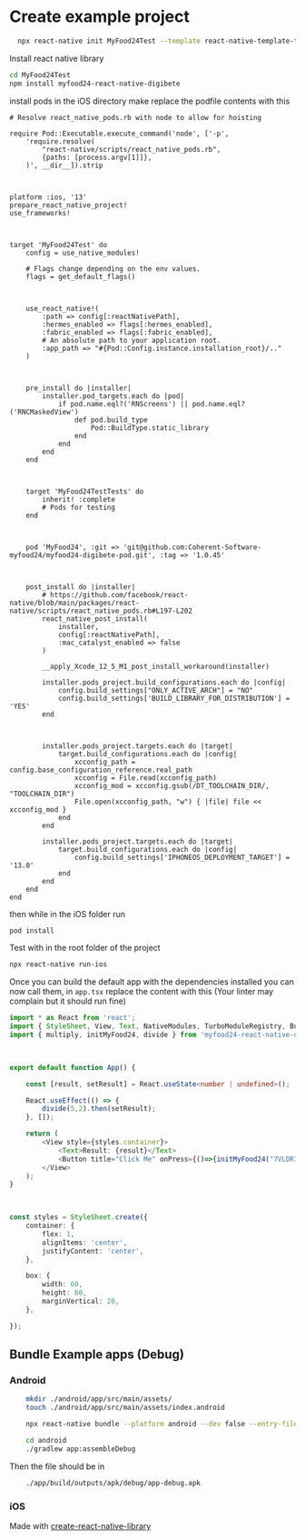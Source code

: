 
# Create example project
```bash
  npx react-native init MyFood24Test --template react-native-template-typescript
```



Install react native library
```bash
cd MyFood24Test
npm install myfood24-react-native-digibete
```

install pods
in the iOS directory make replace the podfile contents with this
```podfile
# Resolve react_native_pods.rb with node to allow for hoisting

require Pod::Executable.execute_command('node', ['-p',
	'require.resolve(
		"react-native/scripts/react_native_pods.rb",
		{paths: [process.argv[1]]},
	)', __dir__]).strip

  

platform :ios, '13'
prepare_react_native_project!
use_frameworks!

  

target 'MyFood24Test' do
	config = use_native_modules!

	# Flags change depending on the env values.
	flags = get_default_flags()

  

	use_react_native!(
		:path => config[:reactNativePath],
		:hermes_enabled => flags[:hermes_enabled],
		:fabric_enabled => flags[:fabric_enabled],
		# An absolute path to your application root.
		:app_path => "#{Pod::Config.instance.installation_root}/.."
	)

  

	pre_install do |installer|
		installer.pod_targets.each do |pod|
			if pod.name.eql?('RNScreens') || pod.name.eql?('RNCMaskedView')
				def pod.build_type
					Pod::BuildType.static_library
				end
			end
		end
	end

  

	target 'MyFood24TestTests' do
		inherit! :complete
		# Pods for testing
	end

  

	pod 'MyFood24', :git => 'git@github.com:Coherent-Software-myfood24/myfood24-digibete-pod.git', :tag => '1.0.45'

  

	post_install do |installer|
		# https://github.com/facebook/react-native/blob/main/packages/react-native/scripts/react_native_pods.rb#L197-L202
		react_native_post_install(
			installer,
			config[:reactNativePath],
			:mac_catalyst_enabled => false
		)

		__apply_Xcode_12_5_M1_post_install_workaround(installer)
		
		installer.pods_project.build_configurations.each do |config|
			config.build_settings["ONLY_ACTIVE_ARCH"] = "NO"
			config.build_settings['BUILD_LIBRARY_FOR_DISTRIBUTION'] = 'YES'
		end

  

		installer.pods_project.targets.each do |target|
			target.build_configurations.each do |config|
				xcconfig_path = config.base_configuration_reference.real_path
				xcconfig = File.read(xcconfig_path)
				xcconfig_mod = xcconfig.gsub(/DT_TOOLCHAIN_DIR/, "TOOLCHAIN_DIR")
				File.open(xcconfig_path, "w") { |file| file << xcconfig_mod }
			end
		end
		
		installer.pods_project.targets.each do |target|
			target.build_configurations.each do |config|
				config.build_settings['IPHONEOS_DEPLOYMENT_TARGET'] = '13.0'
			end
		end
	end
end
```

then while in the iOS folder run
```bash
pod install
```


Test with in the root folder of the project
```bash
npx react-native run-ios
```


Once you can build the default app with the dependencies installed you can now call them, in `app.tsx` replace the content with this (Your linter may complain but it should run fine)
```typescript
import * as React from 'react';
import { StyleSheet, View, Text, NativeModules, TurboModuleRegistry, Button } from 'react-native';
import { multiply, initMyFood24, divide } from 'myfood24-react-native-digibete';

  

export default function App() {

	const [result, setResult] = React.useState<number | undefined>();

	React.useEffect(() => {
		divide(5,2).then(setResult);
	}, []);

	return (
		<View style={styles.container}>
			<Text>Result: {result}</Text>
			<Button title="Click Me" onPress={()=>{initMyFood24("7VLDR7sI.DCA6x6PIWWmwyrIvon3aWlef2I1KcOCD")}} />
		</View>
	);
}

  

const styles = StyleSheet.create({
	container: {
		flex: 1,
		alignItems: 'center',
		justifyContent: 'center',
	},

	box: {
		width: 60,
		height: 60,
		marginVertical: 20,
	},

});
```

## Bundle Example apps (Debug)

### Android

```bash
    mkdir ./android/app/src/main/assets/
    touch ./android/app/src/main/assets/index.android
```

```bash
    npx react-native bundle --platform android --dev false --entry-file index.js --bundle-output android/app/src/main/assets/index.android.bundle --assets-dest android/app/src/main/res
```

```bash
    cd android
    ./gradlew app:assembleDebug
```

Then the file should be in
```bash
    ./app/build/outputs/apk/debug/app-debug.apk
```

### iOS


Made with [create-react-native-library](https://github.com/callstack/react-native-builder-bob)
